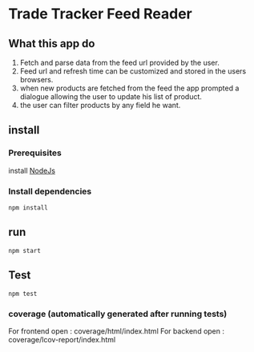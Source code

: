 # Trade Tracker Feed Reader

## What this app do 
1. Fetch and parse data from the feed url provided by the user.
2. Feed url and refresh time can be customized and stored in the users browsers.
3. when new products are fetched from the feed the app prompted a dialogue allowing the user to update his list of product.
4. the user can filter products by any field he want.

## install 
### Prerequisites 
install [NodeJs](www.nodejd.org)
### Install dependencies
`npm install`

## run 
`npm start`
## Test 
`npm test`
### coverage (automatically generated after running tests)
For frontend open : coverage/html/index.html
For backend open : coverage/lcov-report/index.html



